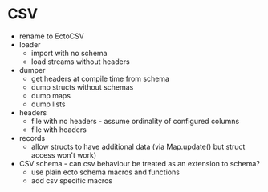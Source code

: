 # CSV
* rename to EctoCSV
* loader
    * import with no schema
    * load streams without headers
* dumper
    * get headers at compile time from schema
    * dump structs without schemas
    * dump maps
    * dump lists
* headers
    * file with no headers - assume ordinality of configured columns
    * file with headers
* records
    * allow structs to have additional data (via Map.update() but struct access won't work)
* CSV schema - can csv behaviour be treated as an extension to schema?
    * use plain ecto schema macros and functions
    * add csv specific macros